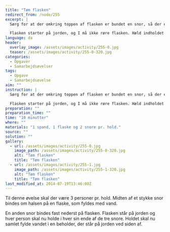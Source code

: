 ```yaml
---
title: "Tøm flasken"
redirect_from: /node/255
excerpt: |
  Sørg for at der omkring toppen af flasken er bundet en snor, så der er to lige lange ender. I bunden af flasken skal være bundet en snor, så der kun er en ende. Flasken skal være fyldt med vand.

  Flasken starter på jorden, og I må ikke røre flasken. Hæld indholdet fra flasken over i beholderen ved siden af flasken.
language: da
header:
  overlay_image: /assets/images/activity/255-0.jpg
  teaser: /assets/images/activity/255-0-320.jpg
categories:
  - Opgaver
  - Samarbejdsøvelser
tags:
  - Opgave
  - Samarbejdsøvelse
aim: ""
instruction: |
  Sørg for at der omkring toppen af flasken er bundet en snor, så der er to lige lange ender. I bunden af flasken skal være bundet en snor, så der kun er en ende. Flasken skal være fyldt med vand.

  Flasken starter på jorden, og I må ikke røre flasken. Hæld indholdet fra flasken over i beholderen ved siden af flasken.
preparation: ""
preparation_time: ""
time: "10 minutter"
where: ""
materials: "1 spand, 1 flaske og 2 snore pr. hold."
source: ""
solution: ""
gallery:
  - url: /assets/images/activity/255-0.jpg
    image_path: /assets/images/activity/255-0-320.jpg
    alt: "Tøm flasken"
    title: "Tøm flasken"
  - url: /assets/images/activity/255-1.jpg
    image_path: /assets/images/activity/255-1-320.jpg
    alt: "Tøm flasken"
    title: "Tøm flasken"
last_modified_at: 2014-07-19T13:46:00Z
---
```

Til denne øvelse skal der være 3 personer pr. hold. Midten af et stykke snor bindes om halsen på en flaske, som fyldes med vand.

En anden snor bindes fast nederst på flasken. Flasken står på jorden og hver person skal nu holde i hver sin ende af de tre snore. Holdet skal nu samlet fylde vandet i en beholder, der står på jorden ved siden af.
